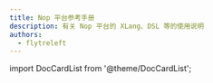 ```yaml
---
title: Nop 平台参考手册
description: 有关 Nop 平台的 XLang、DSL 等的使用说明
authors:
  - flytreleft
---
```


import DocCardList from '@theme/DocCardList';

<DocCardList />
